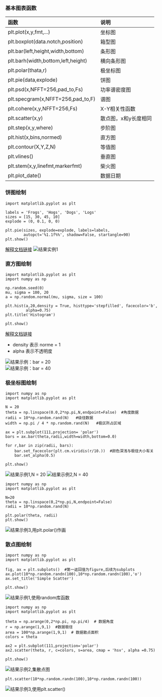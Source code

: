 ### 基本图表函数  
| 函数 | 说明  |
| :------------- | :------------- |
| plt.plot(x,y,fmt,...) | 坐标图 |
| plt.boxplot(data.notch,position) | 箱型图 |
| plt.bar(left,height,width,bottom) | 条形图 |
| plt.barh(width,bottom,left,height) | 横向条形图 |
| plt.polar(thata,r) | 极坐标图 |
| plt.pie(data,explode) | 饼图 |
| plt.psd(x,NFFT=256,pad_to,Fs) | 功率谱密度图 |
| plt.specgram(x,NFFT=256,pad_to,F) | 谱图 |
| plt.cohere(x,y,NFFT=256,Fs) | X-Y相关性函数 |
| plt.scatter(x,y) | 散点图，x和y长度相同 |
| plt.step(x,y,where) | 步阶图 |
| plt.hist(x,bins,normed) | 直方图 |
| plt.contour(X,Y,Z,N) | 等值图 |
| plt.vlines() | 垂直图 |
| plt.stem(x,y,linefmt,markerfmt) | 柴火图 |
| plt.plot_date() | 数据日期 |

### 饼图绘制
```
import matplotlib.pyplot as plt

labels = 'Frogs', 'Hogs', 'Dogs', 'Logs'
sizes = [15, 30, 45, 10]
explode = (0, 0.1, 0, 0)

plt.pie(sizes, explode=explode, labels=labels,
        autopct='%1.1f%%', shadow=False, startangle=90)
plt.show()
```
[解释文档链接](https://matplotlib.org/api/_as_gen/matplotlib.pyplot.pie.html)
![结果实例1](https://github.com/MinxuanQin/pics/blob/master/pyw2/pie_1.png)  

### 直方图绘制
```
import matplotlib.pyplot as plt
import numpy as np

np.random.seed(0)
mu, sigma = 100, 20
a = np.random.normal(mu, sigma, size = 100)

plt.hist(a,20,density = True, histtype='stepfilled', facecolor='b',
         alpha=0.75)
plt.title('Histogram')

plt.show()
```
[解释文档链接](https://matplotlib.org/api/_as_gen/matplotlib.pyplot.hist.html)
+ density 表示 norme = 1  
+ alpha 表示不透明度  

![结果示例：bar = 20](https://github.com/MinxuanQin/pics/blob/master/pyw2/hist_1.png)  
![结果示例：bar = 40](https://github.com/MinxuanQin/pics/blob/master/pyw2/hist_2.png)

### 极坐标图绘制  
```
import numpy as np
import matplotlib.pyplot as plt

N = 20
theta = np.linspace(0.0,2*np.pi,N,endpoint=False)  #角度数据
radii = 10*np.random.rand(N)   #级径数据
width = np.pi / 4 * np.random.rand(N)   #极区所占区域

ax = plt.subplot(111,projection= 'polar')
bars = ax.bar(theta,radii,width=width,bottom=0.0)

for r,bar in zip(radii, bars):
    bar.set_facecolor(plt.cm.viridis(r/10.))  #颜色深浅与极径大小有关
    bar.set_alpha(0.5)

plt.show()
```
![结果示例1,N = 20](https://github.com/MinxuanQin/pics/blob/master/pyw2/polar_1.png)
![结果示例2,N = 40](https://github.com/MinxuanQin/pics/blob/master/pyw2/polar_2.png)  
```
import numpy as np
import matplotlib.pyplot as plt

N=20
theta = np.linspace(0,2*np.pi,N,endpoint=False)
radii = 10*np.random.rand(N)

plt.polar(theta, radii)
plt.show()
```
![结果示例3,用plt.polar()作画](https://github.com/MinxuanQin/pics/blob/master/pyw2/polar_3.png)

### 散点图绘制  
```
import numpy as np
import matplotlib.pyplot as plt

fig, ax = plt.subplots()  #第一返回值为figure,后续为subplots
ax.plot(10*np.random.randn(100),10*np.random.randn(100),'o')
ax.set_title('Simple Scatter')

plt.show()
```
![结果示例1,使用random库函数](https://github.com/MinxuanQin/pics/blob/master/pyw2/scatter_1.png)
```
import numpy as np
import matplotlib.pyplot as plt

theta = np.arange(0,2*np.pi, np.pi/4)  # 数据角度
r = np.arange(1,9,1)  #数据极径
area = 100*np.arange(1,9,1)  # 数据散点面积
colors = theta

ax2 = plt.subplot(111,projection='polar')
ax2.scatter(theta, r, c=colors, s=area, cmap = 'hsv', alpha =0.75)

plt.show()
```
![结果示例2,集散点图](https://github.com/MinxuanQin/pics/blob/master/pyw2/scatter_2.png)
```
plt.scatter(10*np.random.randn(100),10*np.random.randn(100))
```
![结果示例3,使用plt.scatter()](https://github.com/MinxuanQin/pics/blob/master/pyw2/scatter_3.png)

